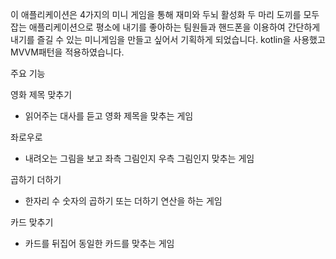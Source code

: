 이 애플리케이션은 4가지의 미니 게임을 통해 재미와 두뇌 활성화 두 마리 도끼를 모두 잡는 애플리케이션으로 평소에
내기를 좋아하는 팀원들과 핸드폰을 이용하여 간단하게 내기를 즐길 수 있는 미니게임을 만들고 싶어서 기획하게 되었습니다.
kotlin을 사용했고 MVVM패턴을 적용하였습니다.

주요 기능

영화 제목 맞추기
- 읽어주는 대사를 듣고 영화 제목을 맞추는 게임

좌로우로
- 내려오는 그림을 보고 좌측 그림인지 우측 그림인지 맞추는 게임

곱하기 더하기
- 한자리 수 숫자의 곱하기 또는 더하기 연산을 하는 게임

카드 맞추기
- 카드를 뒤집어 동일한 카드를 맞추는 게임
  
